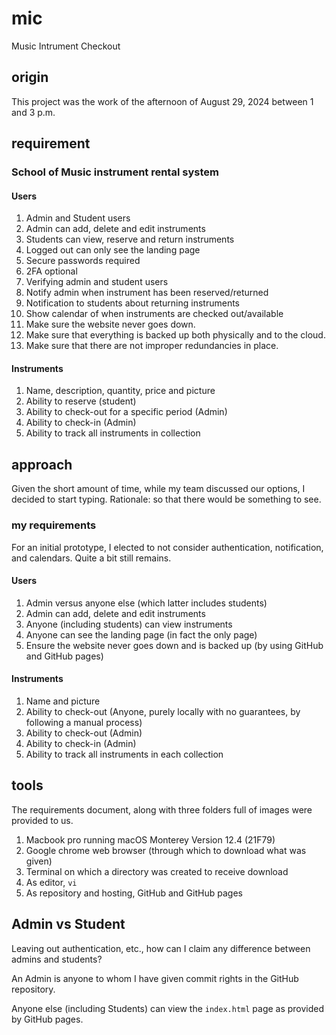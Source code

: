 # mic

Music Intrument Checkout

## origin

This project was the work of the afternoon of August 29, 2024 between 1 and 3 p.m.

## requirement

### School of Music instrument rental system
 
#### Users
1. Admin and Student users
2. Admin can add, delete and edit instruments
3. Students can view, reserve and return instruments
4. Logged out can only see the landing page
5. Secure passwords required
6. 2FA optional
7. Verifying admin and student users
8. Notify admin when instrument has been reserved/returned
9. Notification to students about returning instruments
10. Show calendar of when instruments are checked out/available
11. Make sure the website never goes down.
12. Make sure that everything is backed up both physically and to the cloud.
13. Make sure that there are not improper redundancies in place.

#### Instruments
1. Name, description, quantity, price and picture
2. Ability to reserve (student)
3. Ability to check-out for a specific period (Admin)
4. Ability to check-in (Admin)
5. Ability to track all instruments in collection


## approach

Given the short amount of time, while my team discussed our options, I decided to start typing.
Rationale: so that there would be something to see.

### my requirements
For an initial prototype, I elected to not consider authentication, notification, and calendars.
Quite a bit still remains.

#### Users
1. Admin versus anyone else (which latter includes students)
2. Admin can add, delete and edit instruments
3. Anyone (including students) can view instruments
4. Anyone can see the landing page (in fact the only page)
5. Ensure the website never goes down and is backed up (by using GitHub and GitHub pages)

#### Instruments
1. Name and picture
2. Ability to check-out (Anyone, purely locally with no guarantees, by following a manual process)
3. Ability to check-out (Admin)
4. Ability to check-in (Admin)
5. Ability to track all instruments in each collection

## tools

The requirements document, along with three folders full of images were provided to us.

1. Macbook pro running macOS Monterey Version 12.4 (21F79)
2. Google chrome web browser (through which to download what was given)
3. Terminal on which a directory was created to receive download
4. As editor, `vi`
5. As repository and hosting, GitHub and GitHub pages

## Admin vs Student
Leaving out authentication, etc., how can I claim any difference between admins and students?

An Admin is anyone to whom I have given commit rights in the GitHub repository.

Anyone else (including Students) can view the `index.html` page as provided by GitHub pages.



